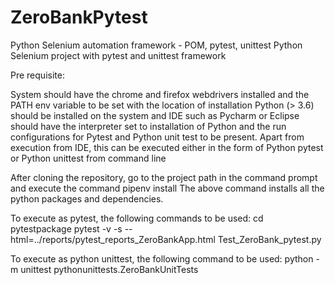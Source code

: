 # ZeroBankPytest
Python Selenium automation framework - POM, pytest, unittest
Python Selenium project with pytest and unittest framework

Pre requisite:

System should have the chrome and firefox webdrivers installed and the PATH env variable to be set with the location of installation
Python (> 3.6) should be installed on the system and IDE such as Pycharm or Eclipse should have the interpreter set to installation of Python and the run configurations for Pytest and Python unit test to be present.
Apart from execution from IDE, this can be executed either in the form of Python pytest or Python unittest from command line

After cloning the repository, go to the project path in the command prompt and execute the command 
pipenv install 
The above command installs all the python packages and dependencies.

To execute as pytest, the following commands to be used: 
cd pytestpackage 
pytest -v -s --html=../reports/pytest_reports_ZeroBankApp.html Test_ZeroBank_pytest.py

To execute as python unittest, the following command to be used: 
python -m unittest pythonunittests.ZeroBankUnitTests
